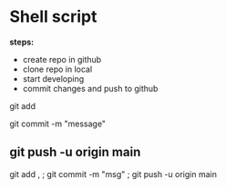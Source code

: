 # Shell script

**steps:**
* create repo in github
* clone repo in local 
* start developing
* commit changes and push to github


git add <file name>

git commit -m "message"

git push -u origin main
 -----------------

 git add , ; git commit -m "msg" ; git push -u origin main
